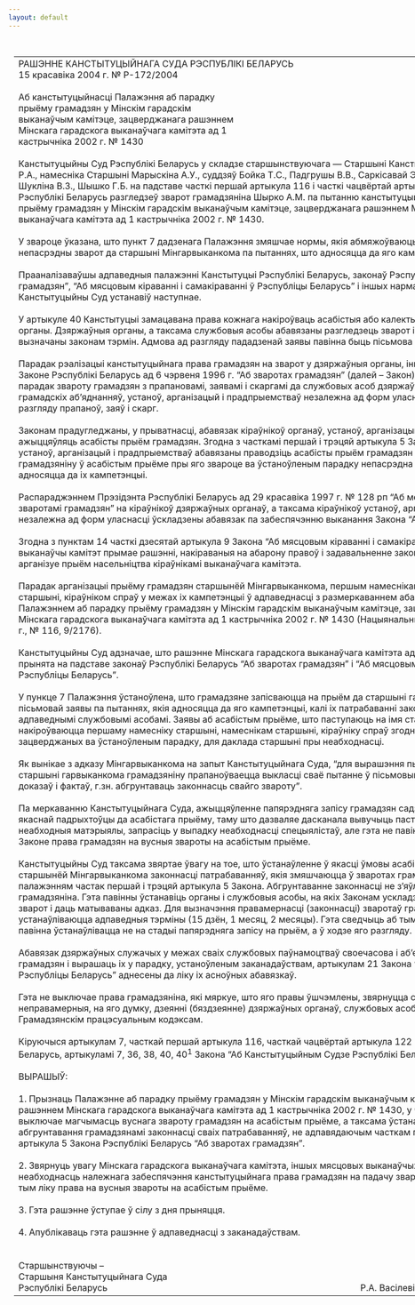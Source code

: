 ```yaml
---
layout: default
---
```


<div style="margin: 0px auto; width: 1000px;">

<div id="flag">

 

</div>

<div id="fixedWidth">

<div id="body">

<div id="columnSpanned">

<div id="content" style="margin: 10px">

<table>
<colgroup>
<col style="width: 100%" />
</colgroup>
<tbody>
<tr class="odd">
<td><div data-align="center" style="text-transform: uppercase;">
Рашэнне Канстытуцыйнага Суда Рэспублікі Беларусь
</div>
<div data-align="center">
15 красавіка 2004 г. № Р-172/2004
</div>
<div data-align="left" style="width: 400px; margin-top: 20px; margin-bottom: 20px;">
Аб канстытуцыйнасці Палажэння аб парадку прыёму грамадзян у Мінскім гарадскім выканаўчым камітэце, зацверджанага рашэннем Мінскага гарадскога выканаўчага камітэта ад 1 кастрычніка 2002 г. № 1430
</div>
<div data-align="justify">
Канстытуцыйны Суд Рэспублікі Беларусь у складзе старшынствуючага — Старшыні Канстытуцыйнага Суда Васілевіча Р.А., намесніка Старшыні Марыскіна А.У., суддзяў Бойка Т.С., Падгрушы В.В., Саркісавай Э.А., Філіпчык Р.I., Цікавенкі А.Г., Шукліна В.З., Шышко Г.Б. на падставе часткі першай артыкула 116 і часткі чацвёртай артыкула 122 Канстытуцыі Рэспублікі Беларусь разгледзеў зварот грамадзяніна Шырко А.М. па пытанню канстытуцыйнасці Палажэння аб парадку прыёму грамадзян у Мінскім гарадскім выканаўчым камітэце, зацверджанага рашэннем Мінскага гарадскога выканаўчага камітэта ад 1 кастрычніка 2002 г. № 1430.
</div>
<div data-align="justify">
 
</div>
<div data-align="justify">
У звароце ўказана, што пункт 7 дадзенага Палажэння змяшчае нормы, якія абмяжоўваюць права грамадзян на непасрэдны зварот да старшыні Мінгарвыканкома па пытаннях, што адносяцца да яго кампетэнцыі.
</div>
<div data-align="justify">
 
</div>
<div data-align="justify">
Прааналізаваўшы адпаведныя палажэнні Канстытуцыі Рэспублікі Беларусь, законаў Рэспублікі Беларусь “Аб зваротах грамадзян”, “Аб мясцовым кіраванні і самакіраванні ў Рэспубліцы Беларусь” і іншых нарматыўных прававых актаў, Канстытуцыйны Суд устанавіў наступнае.
</div>
<div data-align="justify">
 
</div>
<div data-align="justify">
У артыкуле 40 Канстытуцыі замацавана права кожнага накіроўваць асабістыя або калектыўныя звароты ў дзяржаўныя органы. Дзяржаўныя органы, а таксама службовыя асобы абавязаны разгледзець зварот і даць адказ па сутнасці ў вызначаны законам тэрмін. Адмова ад разгляду пададзенай заявы павінна быць пісьмова матываванай.
</div>
<div data-align="justify">
 
</div>
<div data-align="justify">
Парадак рэалізацыі канстытуцыйнага права грамадзян на зварот у дзяржаўныя органы, іншыя арганізацыі вызначаны ў Законе Рэспублікі Беларусь ад 6 чэрвеня 1996 г. “Аб зваротах грамадзян” (далей – Закон). Законам устаноўлены парадак звароту грамадзян з прапановамі, заявамі і скаргамі да службовых асоб дзяржаўных органаў, органаў грамадскіх аб’яднанняў, устаноў, арганізацый і прадпрыемстваў незалежна ад форм уласнасці, а таксама парадак разгляду прапаноў, заяў і скарг.
</div>
<div data-align="justify">
 
</div>
<div data-align="justify">
Законам прадугледжаны, у прыватнасці, абавязак кіраўнікоў органаў, устаноў, арганізацый і прадпрыемстваў ажыццяўляць асабісты прыём грамадзян. Згодна з часткамі першай і трэцяй артыкула 5 Закона кіраўнікі органаў, устаноў, арганізацый і прадпрыемстваў абавязаны праводзіць асабісты прыём грамадзян і не маюць права адмовіць грамадзяніну ў асабістым прыёме пры яго звароце ва ўстаноўленым парадку непасрэдна да іх з пытаннямі, якія адносяцца да іх кампетэнцыі.
</div>
<div data-align="justify">
 
</div>
<div data-align="justify">
Распараджэннем Прэзідэнта Рэспублікі Беларусь ад 29 красавіка 1997 г. № 128 рп “Аб мерах па паляпшэнню работы са зваротамі грамадзян” на кіраўнікоў дзяржаўных органаў, а таксама кіраўнікоў устаноў, арганізацый і прадпрыемстваў незалежна ад форм уласнасці ўскладзены абавязак па забеспячэнню выканання Закона “Аб зваротах грамадзян”.
</div>
<div data-align="justify">
 
</div>
<div data-align="justify">
Згодна з пунктам 14 часткі дзесятай артыкула 9 Закона “Аб мясцовым кіраванні і самакіраванні ў Рэспубліцы Беларусь” выканаўчы камітэт прымае рашэнні, накіраваныя на абарону правоў і задавальненне законных інтарэсаў грамадзян, арганізуе прыём насельніцтва кіраўнікамі выканаўчага камітэта.
</div>
<div data-align="justify">
 
</div>
<div data-align="justify">
Парадак арганізацыі прыёму грамадзян старшынёй Мінгарвыканкома, першым намеснікам старшыні, намеснікамі старшыні, кіраўніком спраў у межах іх кампетэнцыі ў адпаведнасці з размеркаваннем абавязкаў устаноўлены Палажэннем аб парадку прыёму грамадзян у Мінскім гарадскім выканаўчым камітэце, зацверджаным рашэннем Мінскага гарадскога выканаўчага камітэта ад 1 кастрычніка 2002 г. № 1430 (Нацыянальны рэестр прававых актаў, 2002 г., № 116, 9/2176).
</div>
<div data-align="justify">
 
</div>
<div data-align="justify">
Канстытуцыйны Суд адзначае, што рашэнне Мінскага гарадскога выканаўчага камітэта ад 1 кастрычніка 2002 г. № 1430 прынята на падставе законаў Рэспублікі Беларусь “Аб зваротах грамадзян” і “Аб мясцовым кіраванні і самакіраванні ў Рэспубліцы Беларусь”.
</div>
<div data-align="justify">
 
</div>
<div data-align="justify">
У пункце 7 Палажэння ўстаноўлена, што грамадзяне запісваюцца на прыём да старшыні гарвыканкома на падставе пісьмовай заявы па пытаннях, якія адносяцца да яго кампетэнцыі, калі іх патрабаванні законныя і не вырашаны адпаведнымі службовымі асобамі. Заявы аб асабістым прыёме, што паступаюць на імя старшыні Мінгарвыканкома, накіроўваюцца першаму намесніку старшыні, намеснікам старшыні, кіраўніку спраў згодна з размеркаваннем абавязкаў, зацверджаных ва ўстаноўленым парадку, для даклада старшыні пры неабходнасці.
</div>
<div data-align="justify">
 
</div>
<div data-align="justify">
Як вынікае з адказу Мінгарвыканкома на запыт Канстытуцыйнага Суда, “для вырашэння пытання запісу на прыём да старшыні гарвыканкома грамадзяніну прапаноўваецца выкласці сваё пытанне ў пісьмовым выглядзе з указаннем новых доказаў і фактаў, г.зн. абгрунтаваць законнасць свайго звароту”.
</div>
<div data-align="justify">
 
</div>
<div data-align="justify">
Па меркаванню Канстытуцыйнага Суда, ажыццяўленне папярэдняга запісу грамадзян садзейнічае больш стараннай, якаснай падрыхтоўцы да асабістага прыёму, таму што дазваляе дасканала вывучыць пастаўленае пытанне, падабраць неабходныя матэрыялы, запрасіць у выпадку неабходнасці спецыялістаў, але гэта не павінна выключаць замацаванае ў Законе права грамадзян на вусныя звароты на асабістым прыёме.
</div>
<div data-align="justify">
 
</div>
<div data-align="justify">
Канстытуцыйны Суд таксама звяртае ўвагу на тое, што ўстанаўленне ў якасці ўмовы асабістага прыёму грамадзян старшынёй Мінгарвыканкома законнасці патрабаванняў, якія змяшчаюцца ў зваротах грамадзян, не адпавядае палажэнням частак першай і трэцяй артыкула 5 Закона. Абгрунтаванне законнасці не з’яўляецца абавязкам грамадзяніна. Гэта павінны ўстанавіць органы і службовыя асобы, на якіх Законам ускладзены абавязак разгледзець зварот і даць матываваны адказ. Для вызначэння правамернасці (законнасці) зваротаў грамадзян Законам устанаўліваюцца адпаведныя тэрміны (15 дзён, 1 месяц, 2 месяцы). Гэта сведчыць аб тым, што законнасць звароту павінна ўстанаўлівацца не на стадыі папярэдняга запісу на прыём, а ў ходзе яго разгляду.
</div>
<div data-align="justify">
 
</div>
<div data-align="justify">
Абавязак дзяржаўных служачых у межах сваіх службовых паўнамоцтваў своечасова і аб’ектыўна разглядаць звароты грамадзян і вырашаць іх у парадку, устаноўленым заканадаўствам, артыкулам 21 Закона “Аб дзяржаўнай службе ў Рэспубліцы Беларусь” аднесены да ліку іх асноўных абавязкаў.
</div>
<div data-align="justify">
 
</div>
<div data-align="justify">
Гэта не выключае права грамадзяніна, які мяркуе, што яго правы ўшчэмлены, звярнуцца са скаргай у суд на неправамерныя, на яго думку, дзеянні (бяздзеянне) дзяржаўных органаў, службовых асоб у парадку, устаноўленым Грамадзянскім працэсуальным кодэксам.
</div>
<div data-align="justify">
 
</div>
<div data-align="justify">
Кіруючыся артыкулам 7, часткай першай артыкула 116, часткай чацвёртай артыкула 122 Канстытуцыі Рэспублікі Беларусь, артыкуламі 7, 36, 38, 40, 40<sup>1</sup> Закона “Аб Канстытуцыйным Судзе Рэспублікі Беларусь”, Канстытуцыйны Суд
</div>
<div data-align="justify">
 
</div>
<div data-align="center">
ВЫРАШЫЎ:
</div>
<div>
<strong> </strong>
</div>
<div data-align="justify">
1. Прызнаць Палажэнне аб парадку прыёму грамадзян у Мінскім гарадскім выканаўчым камітэце, зацверджанае рашэннем Мінскага гарадскога выканаўчага камітэта ад 1 кастрычніка 2002 г. № 1430, у частцы, якая фактычна выключае магчымасць вуснага звароту грамадзян на асабістым прыёме, а таксама ўстанаўлівае неабходнасць абгрунтавання грамадзянамі законнасці сваіх патрабаванняў, не адпавядаючым часткам першай, трэцяй і чацвёртай артыкула 5 Закона Рэспублікі Беларусь “Аб зваротах грамадзян”.
</div>
<div data-align="justify">
 
</div>
<div data-align="justify">
2. Звярнуць увагу Мінскага гарадскога выканаўчага камітэта, іншых мясцовых выканаўчых і распарадчых органаў на неабходнасць належнага забеспячэння канстытуцыйнага права грамадзян на падачу зваротаў у дзяржаўныя органы, у тым ліку права на вусныя звароты на асабістым прыёме.
</div>
<div data-align="justify">
 
</div>
<div data-align="justify">
3. Гэта рашэнне ўступае ў сілу з дня прыняцця.
</div>
<div data-align="justify">
 
</div>
<div data-align="justify">
4. Апублікаваць гэта рашэнне ў адпаведнасці з заканадаўствам.
</div>
<div data-align="justify">
 
</div>
<div>
 
</div>
<div>
Старшынствуючы –
</div>
<div>
Старшыня Канстытуцыйнага Суда
</div>
<div>
Рэспублікі Беларусь <span>                                                                                                         Р.А. Васілевіч</span>
</div></td>
</tr>
</tbody>
</table>

</div>

<div class="terminator">

 

</div>

</div>

</div>

</div>

</div>
